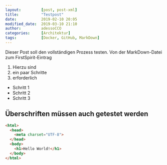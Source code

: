 ```yaml
---
layout:         [post, post-xml]              
title:          "Testpost"
date:           2019-02-10 20:05
modified_date:  2019-03-10 21:10
author:         adessoCCO
categories:     [Architektur]
tags:           [Docker, GitHub, MarkDown]
---
```


Dieser Post soll den vollständigen Prozess testen. Von der MarkDown-Datei zum FirstSpirit-Eintrag
1. Hierzu sind
2. ein paar Schritte
3. erforderlich
  * Schritt 1
  * Schritt 2
  * Schritt 3

## Überschriften müssen auch getestet werden
```html
<html>
  <head>
    <meta charset="UTF-8">
  </head>
  <body>
    <h1>Hello World!</h1>
  </body>
</html>
```